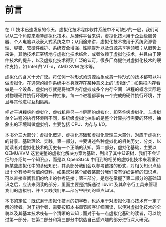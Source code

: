 # 前言

---

在 IT 技术迅速发展的今天，虚拟化技术程序软件系统中不可缺少的一层，我们可以从三个角度来看待虚拟化技术。从硬件平台来讲，虚拟化技术用于企业级服务器、个人电脑以及嵌入式系统之中；从用途来讲，虚拟化技术被用于系统资源管理、容错、软硬件维护、系统安全增强、性能提升以及资源共享等领域；从趋势上来讲，其他技术正密切地与虚拟化技术结合，或者依赖于虚拟化技术，并且由于硬件技术的提升，以及虚拟化技术得到广泛的认可，很多厂商提供对虚拟化技术的硬件支持，如 Intel 的 VT-d，AMD SVM 技术等。

虚拟化的含义十分广泛。将任何一种形式的资源抽象成另一种形式的技术都可以叫做虚拟化。在通常的操作系统中本身就存在某种意义上的“虚拟化”：如果把内存看做是一个设备，虚拟内存就是将物理内存虚拟成多个内存空间；进程的概念实际是对物理硬件执行环境的一种抽象，每一个进程都享有一个完成的硬件执行环境，并且与其他进程互相隔离。

相对于进程级的虚拟化，虚拟机是另一个层面的虚拟化，即系统级虚拟化。与虚拟单个进程的执行环境所不同，系统级虚拟化抽象的是整个计算执行需要的环境，抽象出的环境叫做虚拟机，主要包括 CPU、内存与 I/O。

本书分三大部分：虚拟化概述、虚拟化基础和虚拟化管理三大部分，对应于虚拟化的背景、基础理论、实践。第一部分，主要讲述各种虚拟化的相关历史，分类，以期读者对虚拟化技术的历史有一个正确的认知。第二部分，虚拟化基础，主要以 QEMU/KVM 这套完整的虚拟化解决方案为基础，列出了其中知识树，我们不会详细的介绍每一个知识点，而是以 OpenStack 中用到的相关的虚拟化技术来着重讲解某些虚拟化中的基础知识，其余部分我们会以参考链接的形式，对相关知识点给出十分有参考价值的资料，如果您对某个或者某部分我们没有详细讲解的知识点，可以直接查阅我们的给出的参考链接；第三部分，是您在掌握了第二部分的基础知识之后，应该来阅读的部分，里面主要是讲解通过 libvirt 及其命令行工具来管理我们的虚拟机，并且实践我们第二部分中讲到的重点知识。

本书的定位：既试用于虚拟化技术的初学者，也适用于对虚拟化核心技术有一定了解的读者。对于初学者，需要按照本书章节顺序详细阅读，以便对虚拟化技术的全貌以及其基本技术栈有一个清晰的认知；而对于有一点虚拟化基础的读者，可以跳过第一部分，在第二部分和第三部分中挑选自己感兴趣的部分进行深入研究。

